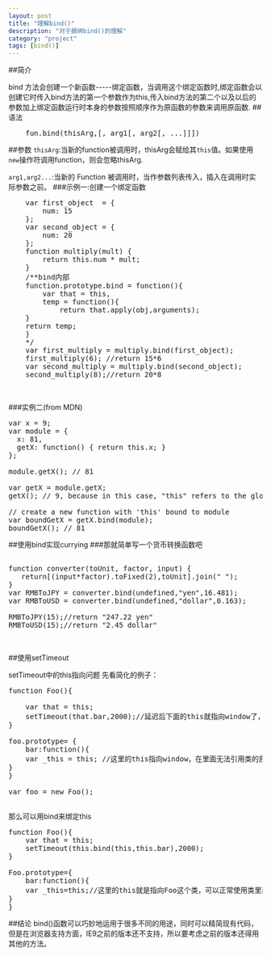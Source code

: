 ```yaml
---
layout: post
title: "理解bind()"
description: "对于捆绑bind()的理解"
category: "project"
tags: [bind()]
---
```


##简介

bind 方法会创建一个新函数-----绑定函数，当调用这个绑定函数时,绑定函数会以创建它时传入bind方法的第一个参数作为this,传入bind方法的第二个以及以后的参数加上绑定函数运行时本身的参数按照顺序作为原函数的参数来调用原函数.
##语法
<pre>
	fun.bind(thisArg,[, arg1[, arg2[, ...]]])
</pre>
##参数
<code>thisArg</code>:当新的function被调用时，thisArg会赋给其<code>this</code>值。如果使用<code>new</code>操作符调用function，则会忽略thisArg.

<code>arg1,arg2...</code>:当新的 Function 被调用时，当作参数列表传入，插入在调用时实际参数之前。
###示例一:创建一个绑定函数
<pre>
	var first_object  = {
		num: 15 
	};
	var second_object = {
		num: 20
	};
	function multiply(mult) {
		return this.num * mult;
	}
	/**bind内部
	function.prototype.bind = function(){
		var that = this,
		temp = function(){
			return that.apply(obj,arguments);
	}
	return temp;
	} 
	*/
	var first_multiply = multiply.bind(first_object);
	first_multiply(6); //return 15*6
	var second_multiply = multiply.bind(second_object);
	second_multiply(8);//return 20*8


</pre>
###实例二(from MDN)
<pre>
var x = 9; 
var module = {
  x: 81,
  getX: function() { return this.x; }
};

module.getX(); // 81

var getX = module.getX;
getX(); // 9, because in this case, "this" refers to the global object

// create a new function with 'this' bound to module
var boundGetX = getX.bind(module);
boundGetX(); // 81
</pre>

##使用bind实现currying
###那就简单写一个货币转换函数吧
<pre>
	
function converter(toUnit, factor, input) {
   return[(input*factor).toFixed(2),toUnit].join(" ");
}
var RMBToJPY = converter.bind(undefined,"yen",16.481);
var RMBToUSD = converter.bind(undefined,"dollar",0.163);

RMBToJPY(15);//return "247.22 yen"
RMBToUSD(15);//return "2.45 dollar"

	
</pre>

##使用setTimeout

setTimeout中的this指向问题
先看简化的例子：
<pre>
function Foo(){
	
	var that = this;
	setTimeout(that.bar,2000);//延迟后下面的this就指向window了，这样就无法引用类里面其他的原型了。
}

foo.prototype= {
	bar:function(){
	var _this = this; //这里的this指向window，在里面无法引用类的原型的函数
}
}

var foo = new Foo();
	
</pre>


那么可以用bind来绑定this
<pre>
function Foo(){
	var that = this;
	setTimeout(this.bind(this,this.bar),2000);
}

Foo.prototype={
	bar:function(){
	var _this=this;//这里的this就是指向Foo这个类，可以正常使用类里面的方法了
}
}
</pre>

##结论
bind()函数可以巧妙地运用于很多不同的用途，同时可以精简现有代码，但是在浏览器支持方面，IE9之前的版本还不支持，所以要考虑之前的版本还得用其他的方法。

